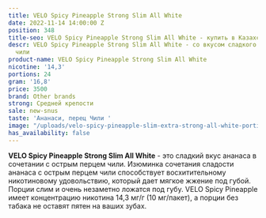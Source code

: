 ```yaml
---
title: VELO Spicy Pineapple Strong Slim All White
date: 2022-11-14 14:00:00 Z
position: 348
title-seo: VELO Spicy Pineapple Strong Slim All White - купить в Казахстане
descr: VELO Spicy Pineapple Strong Slim All White - со вкусом сладкого ананаса и перца
  чили
product-name: VELO Spicy Pineapple Strong Slim All White
nicotine: '14,3'
portions: 24
gram: '16,8'
price: 3500
brand: Other brands
strong: Средней крепости
sale: new-snus
taste: 'Ананаси, перец Чили '
image: "/uploads/velo-spicy-pineapple-slim-extra-strong-all-white-portion.png"
has_availability: false
---
```


**VELO Spicy Pineapple Strong Slim All White** - это сладкий вкус ананаса в сочетании с острым перцем чили.
Изюминка сочетания сладости ананаса с острым перцем чили способствует  восхитительному никотиновому удовольствию, который дает мягкое жжение под губой.  Порции слим и очень незаметно ложатся под губу.
VELO Spicy Pineapple имеет концентрацию никотина 14,3 мг/г (10 мг/пакет), а порции без табака не оставят пятен на ваших зубах.
